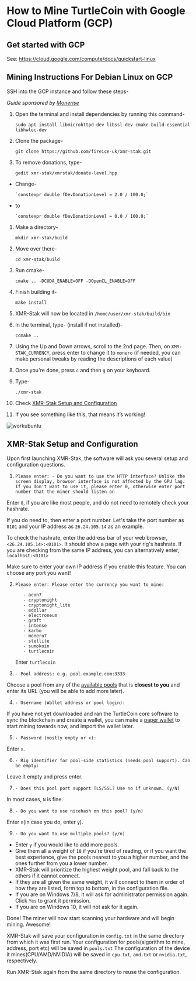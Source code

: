 # How to Mine TurtleCoin with Google Cloud Platform (GCP)

## Get started with GCP

See:  https://cloud.google.com/compute/docs/quickstart-linux

## Mining Instructions For Debian Linux on GCP

SSH into the GCP instance and follow these steps-

*Guide sponsored by [Monerise](https://monerise.com)*

1. Open the terminal and install dependencies by running this command- 

   ```sudo apt install libmicrohttpd-dev libssl-dev cmake build-essential libhwloc-dev```

2. Clone the package- 

   `git clone https://github.com/fireice-uk/xmr-stak.git`

3. To remove donations, type-

   `gedit xmr-stak/xmrstak/donate-level.hpp`

- Change-

  ```
  `constexpr double fDevDonationLevel = 2.0 / 100.0;`
  ```

- to

  ```
  `constexpr double fDevDonationLevel = 0.0 / 100.0;`
  ```

1. Make a directory- 

   `mkdir xmr-stak/build`

2. Move over there-  

   `cd xmr-stak/build`

3. Run cmake-

   `cmake .. -DCUDA_ENABLE=OFF -DOpenCL_ENABLE=OFF`

4. Finish building it-

   `make install`

5. XMR-Stak will now be located in `/home/user/xmr-stak/build/bin`

6. In the terminal, type- (install if not installed)-

   `ccmake ..`

7. Using the Up and Down arrows, scroll to the 2nd page. Then, on `XMR-STAK_CURRENCY`, press enter to change it to `monero` (if needed, you can make personal tweaks by reading the descriptions of each value)

8. Once you're done, press `c` and then `g` on your keyboard. 

9. Type- 

   `./xmr-stak`

10. Check [XMR-Stak Setup and Configuration](#xmr-stak-setup-and-configuration)

11. If you see something like this, that means it’s working!

![workubuntu](C:/Users/user/Documents/pages/production/docs/guides/mining/images/xmrstak-ubuntuwork.png)

## XMR-Stak Setup and Configuration

Upon first launching XMR-Stak, the software will ask you several setup and configuration questions.

1. `Please enter: - Do you want to use the HTTP interface? Unlike the screen display, browser interface is not affected by the GPU lag. If you don't want to use it, please enter 0, otherwise enter port number that the miner should listen on`

Enter `0`, if you are like most people, and do not need to remotely check your hashrate.

If you do need to, then enter a port number. 
Let's take the port number as `0101` and your IP address as `26.24.105.14` as an example.

To check the hashrate, enter the address bar of your web browser, `<26.24.105.14>:<0101>`. It should show a page with your rig's hashrate.
If you are checking from the same IP address, you can alternatively enter, `localhost:<0101>`

Make sure to enter your own IP address if you enable this feature. You can choose any port you want!

2. ```
   Please enter: Please enter the currency you want to mine:

      - aeon7
      - cryptonight
      - cryptonight_lite
      - edollar
      - electroneum
      - graft
      - intense
      - karbo
      - monero7
      - stellite
      - sumokoin
      - turtlecoin
   ```

   Enter `turtlecoin`

3. `- Pool address: e.g. pool.example.com:3333 `

Choose a pool from any of the [available pools](Pools) that is **closest to you** and enter its URL (you will be able to add more later).

4. `- Username (Wallet address or pool login):`  

If you have not yet downloaded and ran the TurtleCoin core software to sync the blockchain and create a wallet, you can make a [paper wallet](Making-a-Paper-Wallet) to start mining towards now, and import the wallet later.

5. `- Password (mostly empty or x):`  

Enter `x`.

6. `- Rig identifier for pool-side statistics (needs pool support). Can be empty:`

Leave it empty and press enter.

7. `- Does this pool port support TLS/SSL? Use no if unknown. (y/N)`  

In most cases, `N` is fine.

8. `- Do you want to use nicehash on this pool? (y/n)`  

Enter `n`(in case you do, enter `y`).

9. `- Do you want to use multiple pools? (y/n)`  

- Enter `y` if you would like to add more pools. 
- Give them all a weight of `10` if you're tired of reading, or if you want the best experience, give the pools nearest to you a higher number, and the ones further from you a lower number.  
- XMR-Stak will prioritize the highest weight pool, and fall back to the others if it cannot connect.
- If they are all given the same weight, it will connect to them in order of how they are listed, form top to bottom, in the configuration file.
- If you are on Windows 7/8, it will ask for administrator permission again. Click `Yes` to grant it permission.
- If you are on Windows 10, it will not ask for it again.

Done! The miner will now start scanning your hardware and will begin mining. Awesome!



XMR-Stak will save your configuration in `config.txt`  in the same directory from which it was first run. 
Your configuration for pools(algorithm to mine, address, port etc) will be saved in `pools.txt`
The configuration of the device it mines(CPU/AMD/NVIDIA) will be saved in `cpu.txt`, `amd.txt` or `nvidia.txt`, respectively.



Run XMR-Stak again from the same directory to reuse the configuration.
